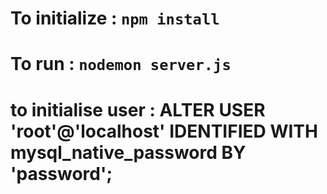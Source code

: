 # To initialize : `npm install`
# To run : `nodemon server.js`
# to initialise user : ALTER USER 'root'@'localhost' IDENTIFIED WITH mysql_native_password BY 'password';
